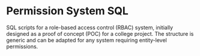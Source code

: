 # Permission System SQL

SQL scripts for a role-based access control (RBAC) system, initially designed as a proof of concept (POC) for a college project. The structure is generic and can be adapted for any system requiring entity-level permissions.
